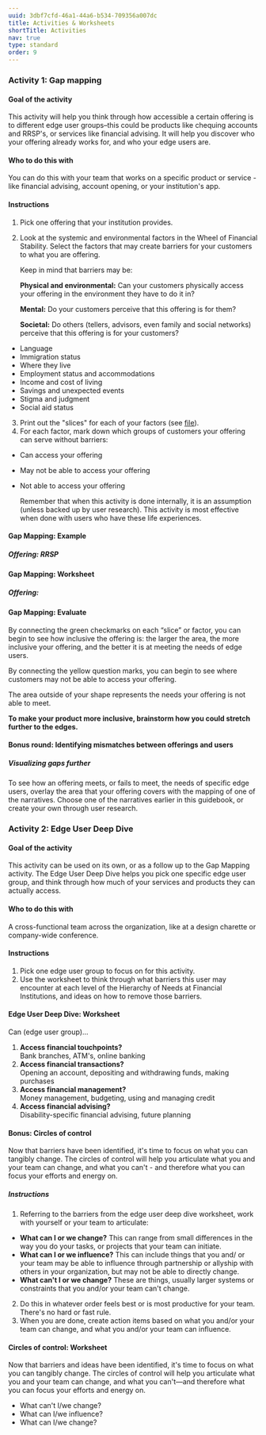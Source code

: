 ```yaml
---
uuid: 3dbf7cfd-46a1-44a6-b534-709356a007dc
title: Activities & Worksheets
shortTitle: Activities
nav: true
type: standard
order: 9
---
```

### Activity 1: Gap mapping

#### Goal of the activity

This activity will help you think through how accessible a certain offering is to different edge user groups–this could be products like chequing accounts and RRSP's, or services like financial advising. It will help you discover who your offering already works for, and who your edge users are.

#### Who to do this with

You can do this with your team that works on a specific product or service - like financial advising, account opening, or your institution's app.

#### Instructions

1. Pick one offering that your institution provides.
2. Look at the systemic and environmental factors in the Wheel of Financial Stability. Select the factors that may create barriers for your customers to what you are offering.

   Keep in mind that barriers may be:

   **Physical and environmental:** Can your customers physically access your offering in the environment they have to do it in?

   **Mental:** Do your customers perceive that this offering is for them?

   **Societal:** Do others (tellers, advisors, even family and social networks) perceive that this offering is for your customers?

- Language
- Immigration status
- Where they live
- Employment status and accommodations
- Income and cost of living
- Savings and unexpected events
- Stigma and judgment
- Social aid status

3. Print out the "slices" for each of your factors (see [file](#)).
4. For each factor, mark down which groups of customers your offering can serve without barriers:

- Can access your offering
- May not be able to access your offering
- Not able to access your offering

   Remember that when this activity is done internally, it is an assumption (unless backed up by user research). This activity is most effective when done with users who have these life experiences.

#### Gap Mapping: Example

##### Offering: RRSP

<!-- Filled in wheel diagram goes here. -->

#### Gap Mapping: Worksheet

##### Offering:

<!-- Blank wheel diagram goes here. -->

#### Gap Mapping: Evaluate

<!-- Wheel diagrams with overlays go here. -->

By connecting the green checkmarks on each “slice” or factor, you can begin to see how inclusive the offering is: the larger the area, the more inclusive your offering, and the better it is at meeting the needs of edge users. 

By connecting the yellow question marks, you can begin to see where customers may not be able to access your offering.

The area outside of your shape represents the needs your offering is not able to meet.

**To make your product more inclusive, brainstorm how you could stretch further to the edges.**

#### Bonus round: Identifying mismatches between offerings and users

##### Visualizing gaps further

To see how an offering meets, or fails to meet, the needs of specific edge users, overlay the area that your offering covers with the mapping of one of the narratives. Choose one of the narratives earlier in this guidebook, or create your own through user research.

<!-- Wheel diagram with narrative overlay goes here. -->

### Activity 2: Edge User Deep Dive

#### Goal of the activity

This activity can be used on its own, or as a follow up to the Gap Mapping activity. The Edge User Deep Dive helps you pick one specific edge user group, and think through how much of your services and products they can actually access.

#### Who to do this with

A cross-functional team across the organization, like at a design charette or company-wide conference.

#### Instructions

1. Pick one edge user group to focus on for this activity.
2. Use the worksheet to think through what barriers this user may encounter at each level of the Hierarchy of Needs at Financial Institutions, and ideas on how to remove those barriers.

#### Edge User Deep Dive: Worksheet

Can (edge user group)…

<!-- Pyramid diagram goes here. -->

1. **Access financial touchpoints?**<br />
   Bank branches, ATM's, online banking
2. **Access financial transactions?**<br />
   Opening an account, depositing and withdrawing funds, making purchases
3. **Access financial management?**<br />
   Money management, budgeting, using and managing credit
4. **Access financial advising?**<br />
   Disability-specific financial advising, future planning

#### Bonus: Circles of control

Now that barriers have been identified, it's time to focus on what you can tangibly change. The circles of control will help you articulate what you and your team can change, and what you can't - and therefore what you can focus your efforts and energy on.

##### Instructions

1. Referring to the barriers from the edge user deep dive worksheet, work with yourself or your team to articulate:

- **What can I or we change?** This can range from small differences in the way you do your tasks, or projects that your team can initiate.
- **What can I or we influence?** This can include things that you and/ or your team may be able to influence through partnership or allyship with others in your organization, but may not be able to directly change.
- **What can't I or we change?** These are things, usually larger systems or constraints that you and/or your team can't change.

2. Do this in whatever order feels best or is most productive for your team. There's no hard or fast rule.
3. When you are done, create action items based on what you and/or your team can change, and what you and/or your team can influence.

#### Circles of control: Worksheet

Now that barriers and ideas have been identified, it's time to focus on what you can tangibly change. The circles of control will help you articulate what you and your team can change, and what you can't—and therefore what you can focus your efforts and energy on.

<!-- Circles of control diagram goes here. -->

- What can't I/we change?
- What can I/we influence?
- What can I/we change?
